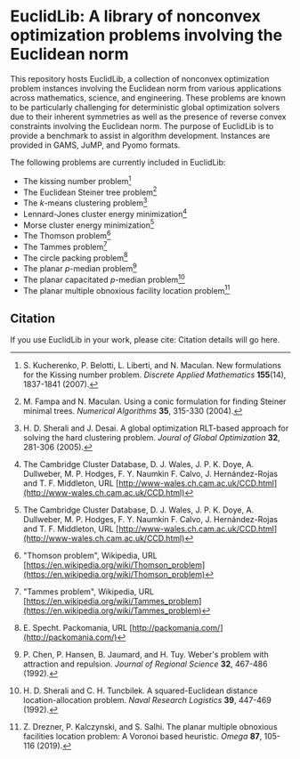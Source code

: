# EuclidLib: A library of nonconvex optimization problems involving the Euclidean norm

This repository hosts EuclidLib, a collection of nonconvex optimization problem instances involving the Euclidean norm from various applications across mathematics, science, and engineering.
These problems are known to be particularly challenging for deterministic global optimization solvers due to their inherent symmetries as well as the presence of reverse convex constraints involving the Euclidean norm.
The purpose of EuclidLib is to provide a benchmark to assist in algorithm development.
Instances are provided in GAMS, JuMP, and Pyomo formats.

The following problems are currently included in EuclidLib: 
* The kissing number problem[^1]
* The Euclidean Steiner tree problem[^2]
* The $k$-means clustering problem[^3]
* Lennard-Jones cluster energy minimization[^4]
* Morse cluster energy minimization[^4]
* The Thomson problem[^5]
* The Tammes problem[^6]
* The circle packing problem[^7]
* The planar $p$-median problem[^8]
* The planar capacitated $p$-median problem[^9]
* The planar multiple obnoxious facility location problem[^10]

## Citation

If you use EuclidLib in your work, please cite:
Citation details will go here.

[^1]: S. Kucherenko, P. Belotti, L. Liberti, and N. Maculan. New formulations for the Kissing number problem. *Discrete Applied Mathematics* **155**(14), 1837-1841 (2007).
[^2]: M. Fampa and N. Maculan. Using a conic formulation for finding Steiner minimal trees. *Numerical Algorithms* **35**, 315-330 (2004).
[^3]: H. D. Sherali and J. Desai. A global optimization RLT-based approach for solving the hard clustering problem. *Joural of Global Optimization* **32**, 281-306 (2005).
[^4]: The Cambridge Cluster Database, D. J. Wales, J. P. K. Doye, A. Dullweber, M. P. Hodges, F. Y. Naumkin F. Calvo, J. Hernández-Rojas and T. F. Middleton, URL [http://www-wales.ch.cam.ac.uk/CCD.html](http://www-wales.ch.cam.ac.uk/CCD.html)
[^5]: "Thomson problem", Wikipedia, URL [https://en.wikipedia.org/wiki/Thomson_problem](https://en.wikipedia.org/wiki/Thomson_problem)
[^6]: "Tammes problem", Wikipedia, URL [https://en.wikipedia.org/wiki/Tammes_problem](https://en.wikipedia.org/wiki/Tammes_problem)
[^7]: E. Specht. Packomania, URL [http://packomania.com/](http://packomania.com/)
[^8]: P. Chen, P. Hansen, B. Jaumard, and H. Tuy. Weber's problem with attraction and repulsion. *Journal of Regional Science* **32**, 467-486 (1992).
[^9]: H. D. Sherali and C. H. Tuncbilek. A squared-Euclidean distance location-allocation problem. *Naval Research Logistics* **39**, 447-469 (1992).
[^10]: Z. Drezner, P. Kalczynski, and S. Salhi. The planar multiple obnoxious facilities location problem: A Voronoi based heuristic. *Omega* **87**, 105-116 (2019).
